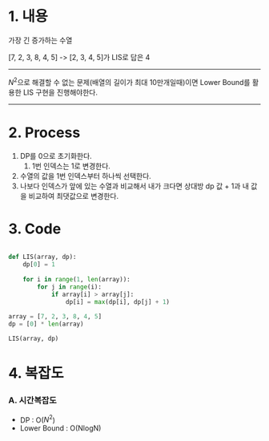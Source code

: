 # 1. 내용

가장 긴 증가하는 수열

\[7, 2, 3, 8, 4, 5\] -> \[2, 3, 4, 5\]가 LIS로 답은 4

---

$N^2$으로 해결할 수 없는 문제(배열의 길이가 최대 10만개일때)이면 Lower Bound를 활용한 LIS 구현을 진행해야한다.

---

# 2. Process

1. DP를 0으로 초기화한다.
	1. 1번 인덱스는 1로 변경한다.
2. 수열의 값을 1번 인덱스부터 하나씩 선택한다.
3. 나보다 인덱스가 앞에 있는 수열과 비교해서 내가 크다면 상대방 dp 값 + 1과 내 값을 비교하여 최댓값으로 변경한다.

# 3. Code

```python

def LIS(array, dp):
	dp[0] = 1
	
	for i in range(1, len(array)):
		for j in range(i):
			if array[i] > array[j]:
				dp[i] = max(dp[i], dp[j] + 1)
	
array = [7, 2, 3, 8, 4, 5]
dp = [0] * len(array)

LIS(array, dp)

```


# 4. 복잡도

### A. 시간복잡도

- DP : O($N^2$)
- Lower Bound : O(NlogN)
